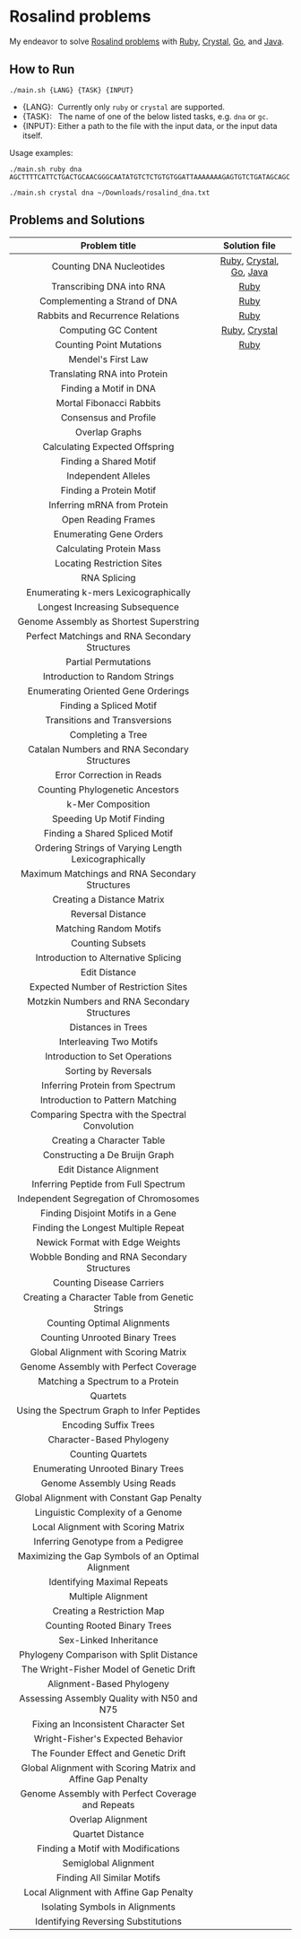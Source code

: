 Rosalind problems
=================

My endeavor to solve [Rosalind problems](http://rosalind.info/problems/list-view/) with [Ruby](https://www.ruby-lang.org), [Crystal](https://crystal-lang.org), [Go](https://golang.org), and [Java](https://java.com).

## How to Run

`./main.sh {LANG} {TASK} {INPUT}`

* {LANG}: &nbsp;Currently only `ruby` or `crystal` are supported.
* {TASK}: &nbsp;&nbsp;The name of one of the below listed tasks, e.g. `dna` or `gc`.
* {INPUT}: Either a path to the file with the input data, or the input data itself.

Usage examples:

`./main.sh ruby dna AGCTTTTCATTCTGACTGCAACGGGCAATATGTCTCTGTGTGGATTAAAAAAAGAGTGTCTGATAGCAGC`

`./main.sh crystal dna ~/Downloads/rosalind_dna.txt`

## Problems and Solutions

|Problem title|Solution file|
|:-----------:|:-----------:|
|Counting DNA Nucleotides|[Ruby](dna.rb), [Crystal](dna.cr), [Go](dna.go), [Java](Dna.java)|
|Transcribing DNA into RNA|[Ruby](rna.rb)|
|Complementing a Strand of DNA|[Ruby](revc.rb)|
|Rabbits and Recurrence Relations|[Ruby](fib.rb)|
|Computing GC Content|[Ruby](gc.rb), [Crystal](gc.cr)|
|Counting Point Mutations|[Ruby](hamm.rb)|
|Mendel's First Law||
|Translating RNA into Protein||
|Finding a Motif in DNA||
|Mortal Fibonacci Rabbits||
|Consensus and Profile||
|Overlap Graphs||
|Calculating Expected Offspring||
|Finding a Shared Motif||
|Independent Alleles||
|Finding a Protein Motif||
|Inferring mRNA from Protein||
|Open Reading Frames||
|Enumerating Gene Orders||
|Calculating Protein Mass||
|Locating Restriction Sites||
|RNA Splicing||
|Enumerating k-mers Lexicographically||
|Longest Increasing Subsequence||
|Genome Assembly as Shortest Superstring||
|Perfect Matchings and RNA Secondary Structures||
|Partial Permutations||
|Introduction to Random Strings||
|Enumerating Oriented Gene Orderings||
|Finding a Spliced Motif||
|Transitions and Transversions||
|Completing a Tree||
|Catalan Numbers and RNA Secondary Structures||
|Error Correction in Reads||
|Counting Phylogenetic Ancestors||
|k-Mer Composition||
|Speeding Up Motif Finding||
|Finding a Shared Spliced Motif||
|Ordering Strings of Varying Length Lexicographically||
|Maximum Matchings and RNA Secondary Structures||
|Creating a Distance Matrix||
|Reversal Distance||
|Matching Random Motifs||
|Counting Subsets||
|Introduction to Alternative Splicing||
|Edit Distance||
|Expected Number of Restriction Sites||
|Motzkin Numbers and RNA Secondary Structures||
|Distances in Trees||
|Interleaving Two Motifs||
|Introduction to Set Operations||
|Sorting by Reversals||
|Inferring Protein from Spectrum||
|Introduction to Pattern Matching||
|Comparing Spectra with the Spectral Convolution||
|Creating a Character Table||
|Constructing a De Bruijn Graph||
|Edit Distance Alignment||
|Inferring Peptide from Full Spectrum||
|Independent Segregation of Chromosomes||
|Finding Disjoint Motifs in a Gene||
|Finding the Longest Multiple Repeat||
|Newick Format with Edge Weights||
|Wobble Bonding and RNA Secondary Structures||
|Counting Disease Carriers||
|Creating a Character Table from Genetic Strings||
|Counting Optimal Alignments||
|Counting Unrooted Binary Trees||
|Global Alignment with Scoring Matrix||
|Genome Assembly with Perfect Coverage||
|Matching a Spectrum to a Protein||
|Quartets||
|Using the Spectrum Graph to Infer Peptides||
|Encoding Suffix Trees||
|Character-Based Phylogeny||
|Counting Quartets||
|Enumerating Unrooted Binary Trees||
|Genome Assembly Using Reads||
|Global Alignment with Constant Gap Penalty||
|Linguistic Complexity of a Genome||
|Local Alignment with Scoring Matrix||
|Inferring Genotype from a Pedigree||
|Maximizing the Gap Symbols of an Optimal Alignment||
|Identifying Maximal Repeats||
|Multiple Alignment||
|Creating a Restriction Map||
|Counting Rooted Binary Trees||
|Sex-Linked Inheritance||
|Phylogeny Comparison with Split Distance||
|The Wright-Fisher Model of Genetic Drift||
|Alignment-Based Phylogeny||
|Assessing Assembly Quality with N50 and N75||
|Fixing an Inconsistent Character Set||
|Wright-Fisher's Expected Behavior||
|The Founder Effect and Genetic Drift||
|Global Alignment with Scoring Matrix and Affine Gap Penalty||
|Genome Assembly with Perfect Coverage and Repeats||
|Overlap Alignment||
|Quartet Distance||
|Finding a Motif with Modifications||
|Semiglobal Alignment||
|Finding All Similar Motifs||
|Local Alignment with Affine Gap Penalty||
|Isolating Symbols in Alignments||
|Identifying Reversing Substitutions||
